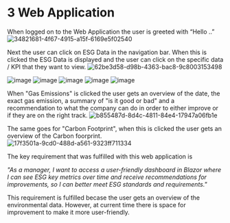 # 3 Web Application
When logged on to the Web Application the user is greeted with “Hello ..” 
![34821681-4f67-4915-a15f-6169e5f02540](https://github.com/user-attachments/assets/2bcb3a42-1e06-40ec-ab2f-41b631fed696)

Next the user can click on ESG Data in the navigation bar. 
When this is clicked the ESG Data is displayed and the user can click on the specific data / KPI that they want to view. 
![62be3d58-d98b-4363-bac8-9c8003153498](https://github.com/user-attachments/assets/d3fbf028-28c7-4df2-9425-433d627858e9)

![image](https://github.com/user-attachments/assets/66eb9421-2b7a-491d-9016-4da7182bc8d5)
![image](https://github.com/user-attachments/assets/0f46ef61-de86-4c1d-9455-12ee21a0d078)
![image](https://github.com/user-attachments/assets/3e11eefe-d02c-46ca-aef8-a14f8f5c1f76)
![image](https://github.com/user-attachments/assets/4c8fd58e-36b6-4454-8d8f-96da36ca8219)
![image](https://github.com/user-attachments/assets/2a4722b5-00f4-4015-8937-303b2064856c)







When "Gas Emissions" is clicked the user gets an overview of the date, the exact gas emission, a summary of "is it good or bad" and a recommendation to what the company can do in order to either improve or if they are on the right track. 
![b855487d-8d4c-4811-84e4-17947a06fb1e](https://github.com/user-attachments/assets/4bcf6171-f240-4350-966b-7839b2854fa1)

The same goes for "Carbon Footprint", when this is clicked the user gets an overview of the Carbon foorprint. 
![17f3501a-9cd0-488d-a561-9323ff711334](https://github.com/user-attachments/assets/e6d02a9a-4d4c-475e-afef-97e719a81d1b)

The key requirement that was fulfilled with this web application is 

*"As a manager, I want to access a user-friendly dashboard in Blazor where I can see ESG key metrics over time and receive recommendations for improvements, 
so I can better meet ESG standards and requirements."*

This requirement is fulfilled becase the user gets an overview of the environmental data. 
However, at current time there is space for improvement to make it more user-friendly. 

